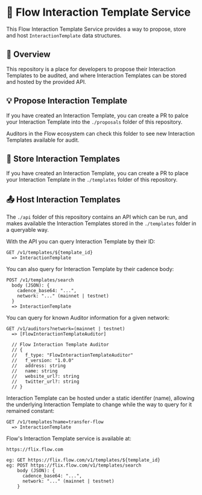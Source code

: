 # 🌊 Flow Interaction Template Service

This Flow Interaction Template Service provides a way to propose, store and host `InteractionTemplate` data structures.

## 📖 Overview

This repository is a place for developers to propose their Interaction Templates to be audited, and where Interaction Templates can be stored and hosted by the provided API.

## 💡 Propose Interaction Template

If you have created an Interaction Template, you can create a PR to palce your Interaction Template into the `./proposals` folder of this repository.

Auditors in the Flow ecosystem can check this folder to see new Interaction Templates available for audit.

## 💾 Store Interaction Templates

If you have created an Interaction Template, you can create a PR to place your Interaction Template in the `./templates` folder of this repository.

## 📤 Host Interaction Templates

The `./api` folder of this repository contains an API which can be run, and makes available the Interaction Templates stored in the `./templates` folder in a queryable way.

With the API you can query Interaction Template by their ID:

```
GET /v1/templates/${template_id}
  => InteractionTemplate
```

You can also query for Interaction Template by their cadence body:

```
POST /v1/templates/search
  body (JSON): {
    cadence_base64: "...",
    network: "..." (mainnet | testnet)
  }
  => InteractionTemplate
```

You can query for known Auditor information for a given network:

```
GET /v1/auditors?network=(mainnet | testnet)
  => [FlowInteractionTemplateAuditor]

  // Flow Interaction Template Auditor
  // {
  //   f_type: "FlowInteractionTemplateAuditor"
  //   f_version: "1.0.0"
  //   address: string
  //   name: string
  //   website_url?: string
  //   twitter_url?: string
  // }
```

Interaction Template can be hosted under a static identifer (name), allowing the underlying Interaction Template to change while the way to query for it remained constant:

```
GET /v1/templates?name=transfer-flow
  => InteractionTemplate
```

Flow's Interaction Template service is available at:

```
https://flix.flow.com

eg: GET https://flix.flow.com/v1/templates/${template_id}
eg: POST https://flix.flow.com/v1/templates/search
    body (JSON): {
      cadence_base64: "...",
      network: "..." (mainnet | testnet)
    }
```
